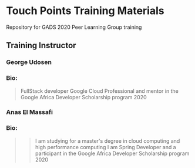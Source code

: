 # Touch Points Training Materials
Repository for GADS 2020 Peer Learning Group training


## Training Instructor

### George Udosen
### Bio:
> FullStack developer
> Google Cloud Professional and mentor in the Google Africa Developer Scholarship program 2020

### Anas El Massafi

### Bio:

> >I am studying for a master's degree in cloud computing and high performance computing
  >I am Spring Developer and a participant in the Google Africa Developer Scholarship program 2020 
>
>
